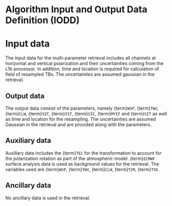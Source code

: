 # Algorithm Input and Output Data Definition (IODD)

# Input data

The input data for the multi-parameter retrieval includes all channels at horizontal and vertical polarization and their uncertainties coming from the L1b processor. In addition, time and location is required for calculation of field of resampled TBs. The uncertainties are assumed gaussian in the retrieval. 

## Output data

The output data consist of the parameters, namely {term}`WSP`, {term}`TWV`,
{term}`CLW`, {term}`SST`, {term}`IST`, {term}`SIC`, {term}`MYIF` and
{term}`SIT` as well as time and location for the resampling. The uncertainties are assumed
Gaussian in the retrieval and are provided along with the parameters. 

## Auxiliary data
Auxillary data includes the {term}`TEC` for the transformation to account for
the polarization rotation as part of the atmospheric model. {term}`ECMWF`
surface analysis data is used as background values for the retrieval. The
variables used are {term}`WSP`, {term}`TWV`, {term}`CLW`, {term}`T2M`,
{term}`TSK`. 


## Ancillary data
No ancillary data is used in the retrieval.

